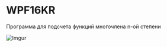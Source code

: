 # WPF16KR
Программа для подсчета функций многочлена n-ой степени

![Imgur](https://i.imgur.com/k9M1Pjv.png)
